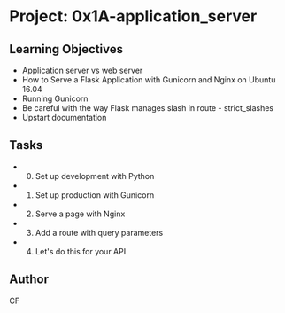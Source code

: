 # Project: 0x1A-application_server

## Learning Objectives
+ Application server vs web server
+ How to Serve a Flask Application with Gunicorn and Nginx on Ubuntu 16.04
+ Running Gunicorn
+ Be careful with the way Flask manages slash in route - strict_slashes
+ Upstart documentation

## Tasks
+ 0. Set up development with Python
+ 1. Set up production with Gunicorn
+ 2. Serve a page with Nginx
+ 3. Add a route with query parameters
+ 4. Let's do this for your API

## Author
CF
